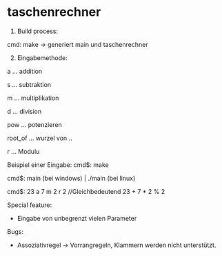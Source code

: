 # taschenrechner

1. Build process:

cmd: make
-> generiert main und taschenrechner

2. Eingabemethode:

a ... addition

s ... subtraktion

m ... multiplikation

d ... division

pow ... potenzieren

root_of ... wurzel von ..

r ... Modulu


Beispiel einer Eingabe:
cmd$: make

cmd$: main (bei windows) | ./main (bei linux)

cmd$: 23 a 7 m 2 r 2   //Gleichbedeutend 23 + 7 * 2 % 2

Special feature:
* Eingabe von unbegrenzt vielen Parameter

Bugs:
* Assoziativregel -> Vorrangregeln, Klammern werden nicht unterstützt.
